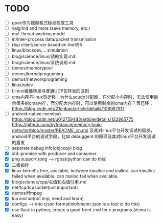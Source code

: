 # TODO

- [ ] gpac作为视频格式标准检查工具
- [ ] valgrind and more (save memory, etc.)
- [ ] mul-thread working model
- [ ] in/inter-process data/packet transmission
- [ ] rtsp client/server based on live555
- [ ] linux/blockdev,... simulation
- [ ] blog/science/linux/锁的实现.md
- [ ] blog/science/linux/系统调用.md
- [ ] demos/memorypool
- [ ] demos/kernelprograming
- [ ] demos/networkprograming
- [ ] linux/udev
- [ ] Linux/组播转发与普通UDP包转发的区别
- [ ] cma内存与linux页迁移：为什么scudo分配器，在分配小内存时，无法使用剩余很多的cma内存，而分配大内存时，可以使用剩余的cma内存？页迁移：https://blog.csdn.net/21cnbao/article/details/108067917
- [ ] android-native-memleak https://blog.csdn.net/u012759483/article/details/122965775 https://github.com/bytedance/memory-leak-detector/blob/master/README_cn.md 及其对linux平台开发调试的启发，android平台的调试手段，比如 debuggerd 的原理及其对linux平台开发调试的启发
- [ ] seperate debug info(objcopy) blog
- [x] std::promise with producer and consumer
- [x] png support (png --> rgba)(python can do this)
- [x] 二级指针
- [x] linux kernel's free, available, between kmalloc and malloc. can kmalloc failed when available. can malloc fail when available.
- [x] blog/science/cpp/右值和右值引用.md
- [x] net/tcp/tcpsocket(not important)
- [x] demos/ffmpeg
- [x] lua and so(not imp, need and learn)
- [x] configs --> into cjson format(nlohmann::json is a tool to do this)
- [x] use flask in python, create a good front-end for c programs.(demo is easy)